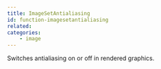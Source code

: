 ```yaml
---
title: ImageSetAntialiasing
id: function-imagesetantialiasing
related:
categories:
    - image
---
```


Switches antialiasing on or off in rendered graphics.
